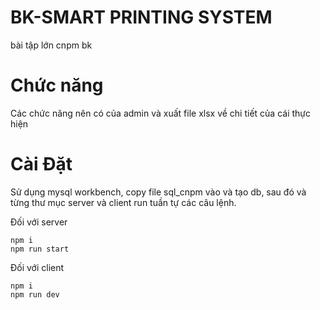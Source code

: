 # BK-SMART PRINTING SYSTEM

bài tập lớn cnpm bk

# Chức năng

Các chức năng nên có của admin và xuất file xlsx về chi tiết của cái thực hiện 

# Cài Đặt

Sử dụng mysql workbench, copy file sql_cnpm vào và tạo db, sau đó và từng thư mục server và client run tuần tự các câu lệnh.

Đối với server
```
npm i
npm run start
```
Đối với client
```
npm i
npm run dev
```


